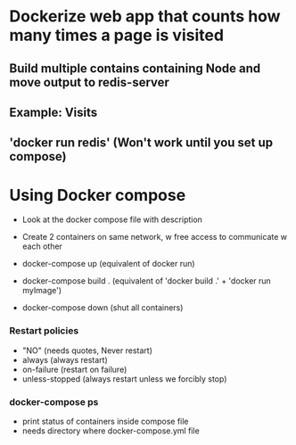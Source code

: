 # Dockerize web app that counts how many times a page is visited

## Build multiple contains containing Node and move output to redis-server
## Example: Visits
## 'docker run redis'   (Won't work until you set up compose)

# Using Docker compose
-   Look at the docker compose file with description
-   Create 2 containers on same network, w free access to        communicate w each other

-   docker-compose up (equivalent of docker run)
-   docker-compose build  . (equivalent of 'docker build .' + 'docker run myImage')
-   docker-compose down (shut all containers)

### Restart policies

- "NO"  (needs quotes, Never restart)
- always (always restart)
- on-failure  (restart on failure)
- unless-stopped    (always restart unless we forcibly stop)

### docker-compose ps
-   print status of containers inside compose file
-   needs directory where docker-compose.yml file 


